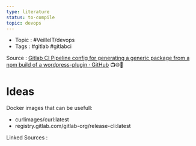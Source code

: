 ```yaml
---
type: literature
status: to-compile
topic: devops 
---
```


- Topic : #VeilleIT/devops 
- Tags : #gitlab #gitlabci 


Source :  [Gitlab CI Pipeline config for generating a generic package from a npm build of a wordpress-plugin · GitHub](https://gist.github.com/timwiel/9dfd3526c768efad4973254085e065ce)
📺🌐📘
# Ideas


Docker images that can be usefull:
- curlimages/curl:latest
- registry.gitlab.com/gitlab-org/release-cli:latest


Linked Sources :